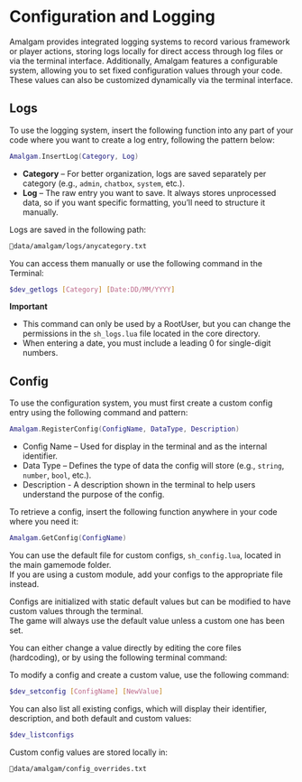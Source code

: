 # Configuration and Logging

Amalgam provides integrated logging systems to record various framework or player actions, storing logs locally for direct access through log files or via the terminal interface.
Additionally, Amalgam features a configurable system, allowing you to set fixed configuration values through your code. These values can also be customized dynamically via the terminal interface.

## Logs

To use the logging system, insert the following function into any part of your code where you want to create a log entry, following the pattern below:
```lua
Amalgam.InsertLog(Category, Log)
```

* **Category** – For better organization, logs are saved separately per category (e.g., `admin`, `chatbox`, `system`, etc.).
* **Log** – The raw entry you want to save. It always stores unprocessed data, so if you want specific formatting, you’ll need to structure it manually.

Logs are saved in the following path:
```BASH
📂data/amalgam/logs/anycategory.txt
```
You can access them manually or use the following command in the Terminal:
```BASH
$dev_getlogs [Category] [Date:DD/MM/YYYY]
```
**Important**
* This command can only be used by a RootUser, but you can change the permissions in the `sh_logs.lua` file located in the core directory.
* When entering a date, you must include a leading 0 for single-digit numbers.

## Config

To use the configuration system, you must first create a custom config entry using the following command and pattern:
```lua
Amalgam.RegisterConfig(ConfigName, DataType, Description)
```

* Config Name – Used for display in the terminal and as the internal identifier.
* Data Type – Defines the type of data the config will store (e.g., `string`, `number`, `bool`, etc.).
* Description - A description shown in the terminal to help users understand the purpose of the config.

To retrieve a config, insert the following function anywhere in your code where you need it:
```lua
Amalgam.GetConfig(ConfigName)
```

You can use the default file for custom configs, `sh_config.lua`, located in the main gamemode folder.  
If you are using a custom module, add your configs to the appropriate file instead.

Configs are initialized with static default values but can be modified to have custom values through the terminal.  
The game will always use the default value unless a custom one has been set.

You can either change a value directly by editing the core files (hardcoding), or by using the following terminal command:

To modify a config and create a custom value, use the following command:
```bash
$dev_setconfig [ConfigName] [NewValue]
```

You can also list all existing configs, which will display their identifier, description, and both default and custom values:
```bash
$dev_listconfigs
```
Custom config values are stored locally in:
```BASH
📂data/amalgam/config_overrides.txt
```
